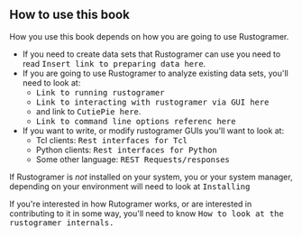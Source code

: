 ## How to use this book

How you use this book depends on how you are going to use
Rustogramer.  

*  If you need to create data sets that Rustogramer can use you need to read <tt>Insert link to preparing data here</tt>.
*  If you are going to use Rustogramer to analyze existing data sets, you'll need to look at:
    * <tt>Link to running rustogramer</tt>
    * <tt>Link to interacting with rustogramer via GUI here
    *  </tt> and link to <tt>CutiePie here</tt>.
    * <tt>Link to command line options referenc here</tt>
*  If you want to write, or modify rustogramer GUIs you'll want to look at:
    * Tcl clients:  <tt>Rest interfaces for Tcl</tt>
    * Python clients: <tt>Rest interfaces for Python</tt>
    * Some other language: <tt>REST Requests/responses</tt>

If Rustogramer is *not* installed on your system, you or your system manager, depending on your environment will need to look at <tt>Installing </tt>

If you're interested in how Rutogramer works, or are interested in contributing to it in some way, you'll need to 
know <tt>How to look at the rustogramer internals.</tt>
